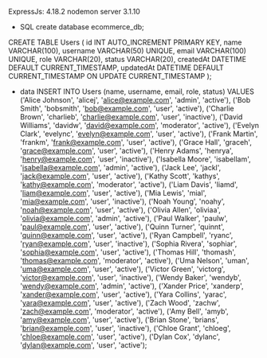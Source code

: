 ExpressJs: 4.18.2
nodemon server 3.1.10

* SQL
create database ecommerce_db;

CREATE TABLE Users (
  id INT AUTO_INCREMENT PRIMARY KEY,
  name VARCHAR(100),
  username VARCHAR(50) UNIQUE,
  email VARCHAR(100) UNIQUE,
  role VARCHAR(20),
  status VARCHAR(20),
  createdAt DATETIME DEFAULT CURRENT_TIMESTAMP,
  updatedAt DATETIME DEFAULT CURRENT_TIMESTAMP ON UPDATE CURRENT_TIMESTAMP
);

* data
INSERT INTO Users (name, username, email, role, status)
VALUES
('Alice Johnson', 'alicej', 'alice@example.com', 'admin', 'active'),
('Bob Smith', 'bobsmith', 'bob@example.com', 'user', 'active'),
('Charlie Brown', 'charlieb', 'charlie@example.com', 'user', 'inactive'),
('David Williams', 'davidw', 'david@example.com', 'moderator', 'active'),
('Evelyn Clark', 'evelync', 'evelyn@example.com', 'user', 'active'),
('Frank Martin', 'frankm', 'frank@example.com', 'user', 'active'),
('Grace Hall', 'graceh', 'grace@example.com', 'user', 'active'),
('Henry Adams', 'henrya', 'henry@example.com', 'user', 'inactive'),
('Isabella Moore', 'isabellam', 'isabella@example.com', 'admin', 'active'),
('Jack Lee', 'jackl', 'jack@example.com', 'user', 'active'),
('Kathy Scott', 'kathys', 'kathy@example.com', 'moderator', 'active'),
('Liam Davis', 'liamd', 'liam@example.com', 'user', 'active'),
('Mia Lewis', 'mial', 'mia@example.com', 'user', 'inactive'),
('Noah Young', 'noahy', 'noah@example.com', 'user', 'active'),
('Olivia Allen', 'oliviaa', 'olivia@example.com', 'admin', 'active'),
('Paul Walker', 'paulw', 'paul@example.com', 'user', 'active'),
('Quinn Turner', 'quinnt', 'quinn@example.com', 'user', 'active'),
('Ryan Campbell', 'ryanc', 'ryan@example.com', 'user', 'inactive'),
('Sophia Rivera', 'sophiar', 'sophia@example.com', 'user', 'active'),
('Thomas Hill', 'thomash', 'thomas@example.com', 'moderator', 'active'),
('Uma Nelson', 'uman', 'uma@example.com', 'user', 'active'),
('Victor Green', 'victorg', 'victor@example.com', 'user', 'inactive'),
('Wendy Baker', 'wendyb', 'wendy@example.com', 'admin', 'active'),
('Xander Price', 'xanderp', 'xander@example.com', 'user', 'active'),
('Yara Collins', 'yarac', 'yara@example.com', 'user', 'active'),
('Zach Wood', 'zachw', 'zach@example.com', 'moderator', 'active'),
('Amy Bell', 'amyb', 'amy@example.com', 'user', 'active'),
('Brian Stone', 'brians', 'brian@example.com', 'user', 'inactive'),
('Chloe Grant', 'chloeg', 'chloe@example.com', 'user', 'active'),
('Dylan Cox', 'dylanc', 'dylan@example.com', 'user', 'active');